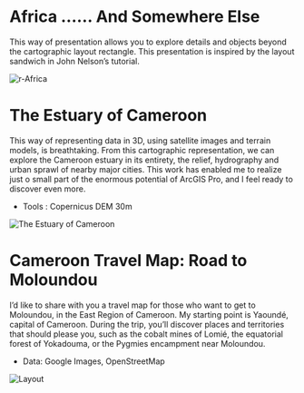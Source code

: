# Africa …… And Somewhere Else  
This way of presentation allows you to explore details and objects beyond the cartographic layout rectangle. This presentation is inspired by the layout sandwich in John Nelson’s tutorial. 

![r-Africa](https://github.com/user-attachments/assets/098257a5-b515-4776-a386-99541a7db971)


# The Estuary of Cameroon
This way of representing data in 3D, using satellite images and terrain models, is breathtaking. From this cartographic representation, we can explore the Cameroon estuary in its entirety, the relief, hydrography and urban sprawl of nearby major cities. This work has enabled me to realize just o small part of the enormous potential of ArcGIS Pro, and I feel ready to discover even more. 

- Tools : Copernicus DEM 30m

![The Estuary of Cameroon](https://github.com/user-attachments/assets/9a3cd3f4-29a2-44de-a037-4d13d3312132)


# Cameroon Travel Map: Road to Moloundou
I’d like to share with you a travel map for those who want to get to Moloundou, in the East Region of Cameroon. My starting point is Yaoundé, capital of Cameroon. During the trip, you’ll discover places and territories that should please you, such as the cobalt mines of Lomié, the equatorial forest of Yokadouma, or the Pygmies encampment near Moloundou.

- Data: Google Images, OpenStreetMap 

![Layout](https://github.com/user-attachments/assets/84ee3235-6437-4982-aa4c-f0b77d336f14)

